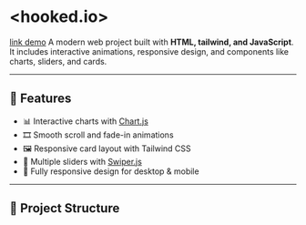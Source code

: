 
# <hooked.io>
<a href="https://amirbgheri.github.io/hooked.website/">link demo</a>
A modern web project built with **HTML, tailwind, and JavaScript**.  
It includes interactive animations, responsive design, and components like charts, sliders, and cards.

---

## 🚀 Features
- 📊 Interactive charts with [Chart.js](https://www.chartjs.org/)  
- 🎞️ Smooth scroll and fade-in animations  
- 🖼️ Responsive card layout with Tailwind CSS  
- 🎠 Multiple sliders with [Swiper.js](https://swiperjs.com/)  
- 📱 Fully responsive design for desktop & mobile  

---

## 📂 Project Structure

